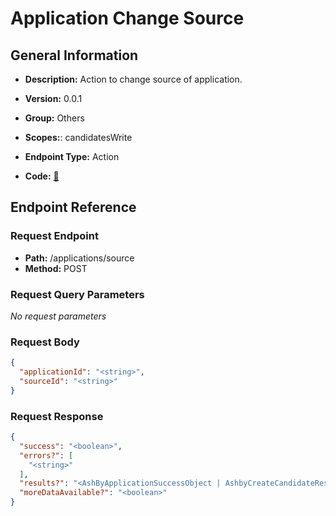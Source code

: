 # Application Change Source

## General Information

- **Description:** Action to change source of application.

- **Version:** 0.0.1
- **Group:** Others
- **Scopes:**: candidatesWrite
- **Endpoint Type:** Action
- **Code:** [🔗](https://github.com/NangoHQ/integration-templates/tree/main/integrations/ashby/actions/application-change-source.ts)

## Endpoint Reference

### Request Endpoint

- **Path:** /applications/source
- **Method:** POST

### Request Query Parameters

_No request parameters_

### Request Body

```json
{
  "applicationId": "<string>",
  "sourceId": "<string>"
}
```

### Request Response

```json
{
  "success": "<boolean>",
  "errors?": [
    "<string>"
  ],
  "results?": "<AshByApplicationSuccessObject | AshbyCreateCandidateResponse | InterviewStageListResponse>",
  "moreDataAvailable?": "<boolean>"
}
```
